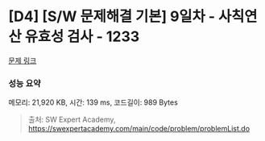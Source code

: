 # [D4] [S/W 문제해결 기본] 9일차 - 사칙연산 유효성 검사 - 1233 

[문제 링크](https://swexpertacademy.com/main/code/problem/problemDetail.do?contestProbId=AV141176AIwCFAYD) 

### 성능 요약

메모리: 21,920 KB, 시간: 139 ms, 코드길이: 989 Bytes



> 출처: SW Expert Academy, https://swexpertacademy.com/main/code/problem/problemList.do